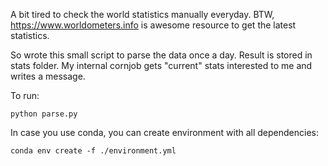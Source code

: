 A bit tired to check the world statistics manually everyday.
BTW, https://www.worldometers.info is awesome resource to get the latest statistics.

So wrote this small script to parse the data once a day. Result is stored in stats folder. My internal cornjob gets "current" stats interested to me and writes a message.

To run:
```
python parse.py
```

In case you use conda, you can create environment with all dependencies:
```
conda env create -f ./environment.yml
```

